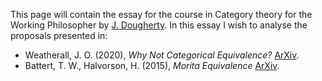 This page will contain the essay for the course in Category theory for the Working Philosopher by [J. Dougherty](https://www.mcmp.philosophie.uni-muenchen.de/people/faculty/dougherty_john/index.html). In this essay I wish to analyse the proposals presented in:
- Weatherall, J. O. (2020), _Why Not Categorical Equivalence?_ [ArXiv](https://arxiv.org/pdf/1812.00943.pdf).
 - Battert, T. W., Halvorson, H. (2015), _Morita Equivalence_ [ArXiv](https://arxiv.org/pdf/1506.04675.pdf).
